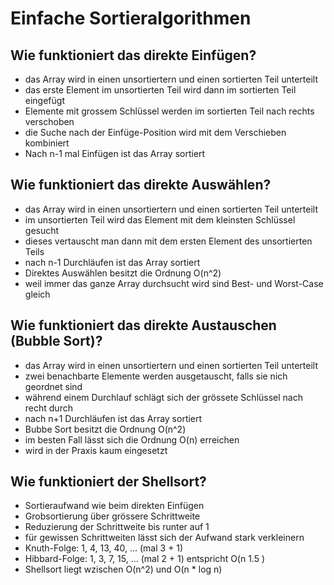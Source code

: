 # Einfache Sortieralgorithmen

## Wie funktioniert das direkte Einfügen?
* das Array wird in einen unsortiertern und einen sortierten Teil unterteilt
* das erste Element im unsortierten Teil wird dann im sortierten Teil eingefügt
* Elemente mit grossem Schlüssel werden im sortierten Teil nach rechts verschoben
* die Suche nach der Einfüge-Position wird mit dem Verschieben kombiniert
* Nach n-1 mal Einfügen ist das Array sortiert

## Wie funktioniert das direkte Auswählen?
* das Array wird in einen unsortiertern und einen sortierten Teil unterteilt
* im unsortierten Teil wird das Element mit dem kleinsten Schlüssel gesucht
* dieses vertauscht man dann mit dem ersten Element des unsortierten Teils
* nach n-1 Durchläufen ist das Array sortiert
* Direktes Auswählen besitzt die Ordnung O(n^2)
* weil immer das ganze Array durchsucht wird sind Best- und Worst-Case gleich

## Wie funktioniert das direkte Austauschen (Bubble Sort)?
* das Array wird in einen unsortiertern und einen sortierten Teil unterteilt
* zwei benachbarte Elemente werden ausgetauscht, falls sie nich geordnet sind
* während einem Durchlauf schlägt sich der grössete Schlüssel nach recht durch
* nach n+1 Durchläufen ist das Array sortiert
* Bubbe Sort besitzt die Ordnung O(n^2)
* im besten Fall lässt sich die Ordnung O(n) erreichen
* wird in der Praxis kaum eingesetzt

## Wie funktioniert der Shellsort?
* Sortieraufwand wie beim direkten Einfügen
* Grobsortierung über grössere Schrittweite
* Reduzierung der Schrittweite bis runter auf 1
* für gewissen Schrittweiten lässt sich der Aufwand stark verkleinern
* Knuth-Folge: 1, 4, 13, 40, ... (mal 3 + 1)
* Hibbard-Folge: 1, 3, 7, 15, ... (mal 2 + 1) entspricht O(n 1.5 )
* Shellsort liegt wzischen O(n^2) und O(n * log n)

